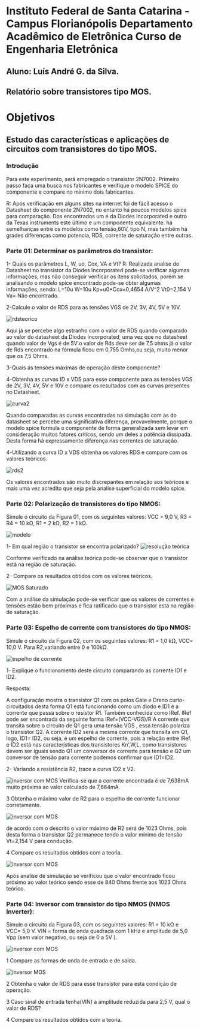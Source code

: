 # Instituto Federal de Santa Catarina - Campus Florianópolis Departamento Acadêmico de Eletrônica Curso de Engenharia Eletrônica

## Aluno: Luís André G. da Silva.

## Relatório sobre transistores tipo MOS.

# Objetivos

## Estudo das características e aplicações de circuitos com transistores do tipo MOS.

### Introdução
Para este experimento, será empregado o transistor 2N7002.
Primeiro passo faça uma busca nos fabricantes e verifique o modelo SPICE do
componente e compare no mínimo dois fabricantes.

R: Após verificação em alguns sites na internet foi de fácíl acesso o Datasheet do componente 2N7002, no entanto há poucos modelos spice para comparação. Dos encontrados um é da Diodes Incorporated e outro da Texas instruments este último e um componente equivalente.
há semelhanças entre os modelos como tensão,60V, tipo N, mas também há grades diferenças como potencia, RDS, corrente de saturação entre outras.

### Parte 01: Determinar os parâmetros do transistor:
1- Quais os parâmetros L, W, uo, Cox, VA e Vt?
R: Realizada analise do Datasheet no transistor da Diodes Incorporated pode-se verificar algumas informações, mas não conseguir verificar os itens solicitados, porém se analisando o modelo spice encontrado pode-se obter algumas informações, sendo:
L=10u
W=10u
Kp=u0*Cox=0,4654 A/V^2
Vt0=2,154 V
Va= Não encontrado.

2-Calcule o valor de RDS para as tensões VGS de 2V, 3V, 4V, 5V e 10V.

![rdsteorico](/Imagens/parte4/rdsteorico.JPG)

Aqui já se percebe algo estranho com o valor de RDS quando comparado ao valor do datasheet da Diodes Incorporated, uma vez que no datasheet quando valor de Vgs é de 5V o valor de Rds deve ser de 7,5 ohms já o valor de Rds encontrado na fórmula ficou em 0,755 Omhs,ou seja, muito menor que os 7,5 Ohms.

3-Quais as tensões máximas de operação deste componente?

4-Obtenha as curvas ID x VDS para esse componente para as tensões VGS de 2V, 3V, 4V, 5V e 10V e compare os resultados com as curvas presentes no Datasheet.

![curva2](/Imagens/parte4/curva2.JPG)

Quando comparadas as curvas encontradas na simulação com as do datasheet se percebe uma significativa diferença, provavelmente, porque o modelo spice formula o componente de forma generalizada sem levar em consideração muitos fatores críticos, sendo um deles a potência dissipada. Desta forma há expressamente diferença nas correntes de saturação.

4-Utilizando a curva ID x VDS obtenha os valores RDS e compare com os valores teóricos.

![rds2](/Imagens/parte4/RDS2.JPG)

Os valores encontrados são muito discrepantes em relação aos teóricos e mais uma vez acredito que seja pela analise superficial do modelo spice.


### Parte 02: Polarização de transistores do tipo NMOS:

Simule o circuito da Figura 01, com os seguintes valores: VCC = 9,0 V, R3 = R4 = 10 kΩ, R1 = 2 kΩ, R2 = 1 kΩ.

![modelo](/Imagens/parte4/modelo.JPG)

1- Em qual região o transistor se encontra polarizado?
![resolução teórica](/Imagens/parte4/mos.jpg)

Conforme verificado na análise teórica pode-se observar que o transistor está na região de saturação.


2- Compare os resultados obtidos com os valores teóricos.

![MOS Saturado](/Imagens/parte4/mossaturação.JPG)

Com a análise da simulação pode-se verificar que os valores de correntes e tensões estão bem próximas e fica ratificado que o transistor está na região de saturação.

### Parte 03: Espelho de corrente com transistores do tipo NMOS:

Simule o circuito da Figura 02, com os seguintes valores: R1 = 1,0 kΩ, VCC= 10,0 V. Para R2,variando entre 0 e 100kΩ.

![espelho de corrente ](/Imagens/parte4/espelho.JPG)

1- Explique o funcionamento deste circuito comparando as corrente ID1 e ID2.

Resposta:

A configuração mostra o transistor Q1 com os polos Gate e Dreno curto-circuitados desta forma Q1 está funcionando como um diodo e ID1 é a corrente que passa sobre o resistor R1. Também conhecida como IRef.
IRef pode ser encontrada da seguinte forma IRef=(VCC-VGS)/R
A corrente que transita sobre o circuito de Q1 gera uma tensão VGS , essa tensão polariza o transistor Q2. A corrente ID2 será a mesma corrente que transita em Q1, logo, ID1= ID2, ou seja, é um espelho de corrente, pois a relação entre IRef. e ID2 está nas características dos transistores Kn’,W,L. como transistores devem ser iguais sendo Q1 um conversor de corrente para tensão e Q2 um conversor de tensão para corrente podemos confirmar que ID1=ID2.


2- Variando a resistência R2, trace a curva ID2 x V2.

![inversor com MOS ](/Imagens/parte4/0a100k.JPG)
Verifica-se que a corrente encontrada é de 7,638mA muito próxima ao valor calculado de 7,664mA.

3 Obtenha o máximo valor de R2 para o espelho de corrente funcionar corretamente.

![inversor com MOS ](/Imagens/parte4/teoricomos.jpg)

de acordo com o descrito o valor máximo de R2 será de 1023 Ohms, pois desta forma o transistor Q2 permanece tendo o valor mínimo de tensão Vt=2,154 V para condução.


4 Compare os resultados obtidos com a teoria.

![inversor com MOS ](/Imagens/parte4/zeroohms.JPG)

Após analise de simulação se verificou que o valor encontrado ficou próximo ao valor teórico sendo esse de 840 Ohms frente aos 1023 Ohms teórico.


### Parte 04: Inversor com transistor do tipo NMOS (NMOS Inverter):

Simule o circuito da Figura 03, com os seguintes valores: R1 = 10 kΩ e VCC= 5,0 V.
VIN = forma de onda quadrada com 1 kHz e amplitude de 5,0 Vpp (sem valor negativo, ou seja de 0 a 5V ).

![inversor com MOS ](/Imagens/parte4/inversorcommos.JPG)

1 Compare as formas de onda de entrada e de saída.

![inversor MOS](/Imagens/parte4/curvainveroramos.JPG)

2 Obtenha o valor de RDS para esse transistor para esta condição de operação.

3 Caso sinal de entrada tenha(VIN) a amplitude reduzida para 2,5 V, qual o valor de RDS?

4 Compare os resultados obtidos com a teoria.
